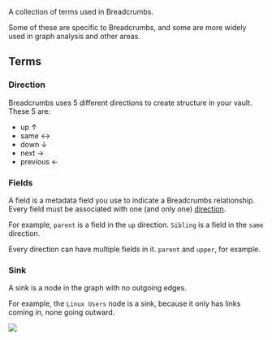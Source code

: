 A collection of terms used in Breadcrumbs.

Some of these are specific to Breadcrumbs, and some are more widely used in graph analysis and other areas.

## Terms

### Direction

Breadcrumbs uses 5 different directions to create structure in your vault. These 5 are:

- up ↑
- same ↔
- down ↓
- next →
- previous ←

### Fields

A field is a metadata field you use to indicate a Breadcrumbs relationship. Every field must be associated with one (and only one) [direction](https://github.com/SkepticMystic/breadcrumbs/wiki/Terminology#direction).

For example, `parent` is a field in the `up` direction. `Sibling` is a field in the `same` direction.

Every direction can have multiple fields in it. `parent` and `upper`, for example.

### Sink

A sink is a node in the graph with no outgoing edges.

For example, the `Linux Users` node is a sink, because it only has links coming _in_, none going outward.

![](https://i.imgur.com/cOYXrOh.png)